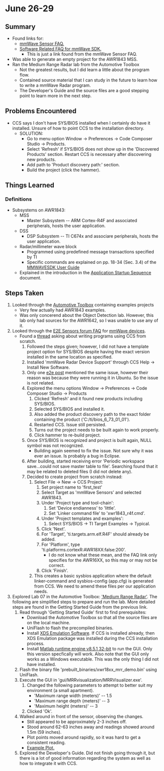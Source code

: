 # June 26-29
## Summary
* Found links for:
	* [mmWave Sensor FAQ.](https://e2e.ti.com/support/sensors/f/1023/t/595725)
	* [Software Related FAQ for mmWave SDK.](https://e2e.ti.com/support/sensors/f/1023/t/856028)
		* This is just a link found from the mmWave Sensor FAQ.
* Was able to generate an empty project for the AWR1843 MSS.
* Ran the Medium Range Radar lab from the Automotive Toolbox
	* Not the greatest results, but I did learn a little about the program flow.
	* Contained source material that I can study in the future to learn how to write a mmWave Radar program.
	* The Developer's Guide and the source files are a good stepping point to learn more in the next step.

## Problems Encountered
* CCS says I don't have SYS/BIOS installed when I certainly do have it installed. Unsure of how to point CCS to the installation directory.
	* SOLUTION: 
		* Go to menu option Window -> Preferences -> Code Composer Studio -> Products.
		* Select 'Refresh' if SYS/BIOS does not show up in the 'Discovered Products' section. Restart CCS is necessary after discovering new products.
		* Add path to 'Product discovery path:' section.
		* Build the project (click the hammer).

## Things Learned
### Definitions
* Subsystems on AWR1843:
	* MSS
		* Master Subsystem -- ARM Cortex-R4F and associated peripherals, hosts the user application.
	* DSS
		* DSP Subsystem -- TI C674x and associare peripherals, hosts the user application.
	* Radar/millimeter wave block
		* Programmed using predefined message transactions specified by TI
		* Specific commands are explained on pp. 18-34 (Sec. 3.4) of the [MMWAVESDK User Guide](https://software-dl.ti.com/ra-processors/esd/MMWAVE-SDK/latest/exports/mmwave_sdk_user_guide.pdf)
	* Explained in the introduction in the [Application Startup Sequence](https://www.ti.com/lit/an/spraci4a/spraci4a.pdf?ts=1593205112774&ref_url=https%253A%252F%252Fwww.ti.com%252Fproduct%252FAWR1843) document.

## Steps Taken
1. Looked through the [Automotive Toolbox](https://dev.ti.com/tirex/explore/node?a=VLyFKFf__4.1.0&node=AFeCagqbt7.hu2lHOXE4eA__AocYeEd__LATEST&r=VLyFKFf__3.6.2&r=VLyFKFf__4.0.0&r=VLyFKFf__LATEST) containing examples projects
	* Very few actually had AWR1843 examples.
	* Was only concerend about the Object Detection lab. However, this lab only had sources for the AWR1642, so I was unable to use any of it.
1. Looked through the [E2E Sensors forum FAQ](https://e2e.ti.com/support/sensors/f/1023/t/595725) for [mmWave devices](https://e2e.ti.com/support/sensors/f/1023/t/856028).
	* Found a [thread](https://e2e.ti.com/support/tools/ccs/f/81/t/836333) asking about writing programs using CCS from scratch.
		1. Followed the steps given; however, I did not have a template project option for SYS/BIOS despite having the exact version installed in the same location as specified.
		1. Installed 'mmWave Radar Device Support' through CCS Help -> Install New Software.
		1. Only one [e2e post](https://e2e.ti.com/support/tools/ccs/f/81/t/719914?CCS-AWR1642BOOST-SYS-BIOS-v6-53-2-00-is-not-currently-installed) mentioned the same issue, however their reason was because they were running it in Ubuntu. So the issue is not related.
		1. Explored the menu options Window -> Preferences -> Code Composer Studio -> Products
			1. Clicked 'Refresh' and it found new products including SYS/BIOS.
			1. Selected SYS/BIOS and installed it.
			1. Also added the product discovery path to the exact folder containing the product ('C:/ti/bios_6_73_01_01').
			1. Restarted CCS. Issue still persisted.
			1. Turns out the project needs to be built again to work properly.
			1. Click hammer to re-build project.
		1. Once SYS/BIOS is recognized and project is built again, NULL symbol was not recognized.
			* Building again seemed to fix the issue. Not sure why it was ever an issue. Is probably a bug in Eclipse.
		1. After building, started receiving error 'Periodic workspace save...could not save master table to file'. Searching found that it may be related to deleted files (I did not delete any).
		1. Decided to create project from scratch instead:
			1. Select File -> New -> CCS Project:
				1. Set project name to 'first_test'
				1. Select Target as 'mmWave Sensors' and selected AWR1843.
				1. Under 'Project type and tool-chain':
					1. Set 'Device endianness' to 'little'.
					1. Set 'Linker command file' to 'xwr1843_r4f.cmd'.
				1. Under 'Project templates and examples':
					1. Select SYS/BIOS -> TI Target Examples -> Typical.
				1. Click 'Next'.
				1. For 'Target', 'ti.targets.arm.elf.R4F' should already be added.
				1. For 'Platform', type 'ti.platforms.cortexR:AWR18XX:false:200'.
					* I do not know what these mean, and the FAQ link only specifies for the AWR16XX, so this may or may not be correct.
				1. Click 'Finish'.
			1. This creates a basic sysbios application where the default linker-command and sysbios-config (app.cfg) is generated from CCS. We need to amend these files per our application needs.
1. Explored Lab 07 in the Automotive Toolbox: ['Medium Range Radar'](https://dev.ti.com/tirex/explore/node?node=AObIl5yAPR-DjIwxgdgyuA__AocYeEd__LATEST). The following are simplified steps to prepare and run the lab. More detailed steps are found in the Getting Started Guide from the previous link.
	1. Read through 'Getting Started Guide' first to find prerequisites:
		* Download the Automotive Toolbox so that all the source files are on the local machine.
		* UniFlash to flash the precompiled binaries.
		* Install [XDS Emulation Software](https://software-dl.ti.com/ccs/esd/documents/xdsdebugprobes/emu_xds_software_package_download.html). If CCS is installed already, then XDS Emulation package was installed during the CCS installation process.
		* Install [Matlab runtime engine v8.5.1 32-bit](https://www.mathworks.com/products/compiler/matlab-runtime.html) to run the GUI. Only this version specfically will work. Also note that the GUI only works as a Windows executable. This was the only thing I did not have installed.
	1. Flash the binary file 'prebuilt_binaries/xwr18xx_mrr_demo.bin' using UniFlash.
	1. Execute the GUI in 'gui/MRRvisualization/MRRVisualizer.exe'.
		1. Changed the following parameters to attempt to better suit my environment (a small apartment).
			* 'Maximum range width (meters)' -- 1.5
			* 'Maximum range depth (meters)' -- 3
			* 'Maximum height      (meters)' -- 3
		1. Clicked 'Ok'.
	1. Walked around in front of the sensor, observing the changes. 
		* Still appeared to be approximately 2-3 inches off.
		* Stood around 62-63 inches away and readings showed around 1.5m (59 inches).
		* Plot points moved around rapidly, so it was hard to get a consistent reading.
		* [Example Plot.](https://i.imgur.com/oy8ltgu.png)
	1. Explored the Developer's Guide. Did not finish going through it, but there is a lot of good information regarding the system as well as how to integrate it with CCS.
